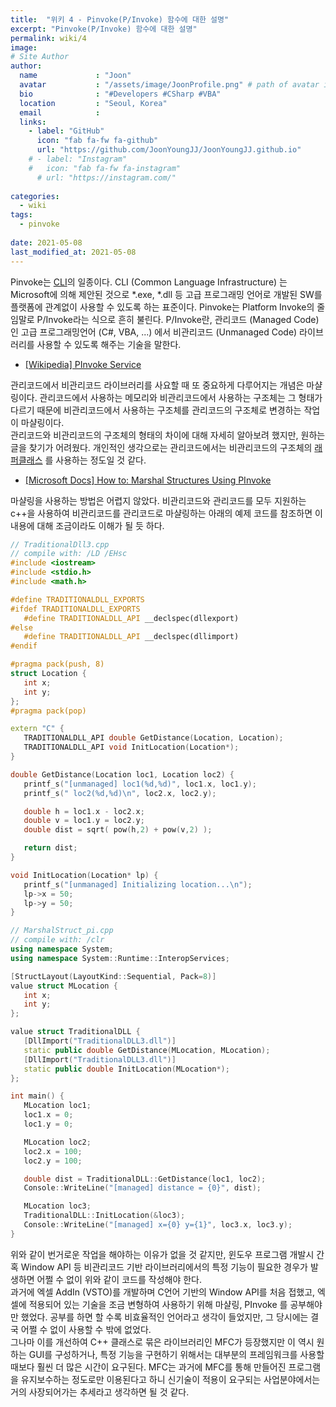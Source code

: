 ```yaml
---
title:  "위키 4 - Pinvoke(P/Invoke) 함수에 대한 설명"
excerpt: "Pinvoke(P/Invoke) 함수에 대한 설명"
permalink: wiki/4
image: 
# Site Author
author:
  name             : "Joon"
  avatar           : "/assets/image/JoonProfile.png" # path of avatar image, e.g. "/assets/images/bio-photo.jpg"
  bio              : "#Developers #CSharp #VBA"
  location         : "Seoul, Korea"
  email            :
  links:
    - label: "GitHub"
      icon: "fab fa-fw fa-github"
      url: "https://github.com/JoonYoungJJ/JoonYoungJJ.github.io"
    # - label: "Instagram"
    #   icon: "fab fa-fw fa-instagram"
      # url: "https://instagram.com/"
      
categories:
  - wiki
tags:
  - pinvoke
 
date: 2021-05-08
last_modified_at: 2021-05-08
---
```


Pinvoke는 [CLI](https://en.wikipedia.org/wiki/Common_Language_Infrastructure)의 일종이다. CLI (Common Language Infrastructure) 는 Microsoft에 의해 제안된 것으로 *.exe, *.dll 등 고급 프로그래밍 언어로 개발된 SW를 플랫폼에 관계없이 사용할 수 있도록 하는 표준이다. Pinvoke는 Platform Invoke의 줄임말로 P/Invoke라는 식으로 흔히 불린다. P/Invoke란, 관리코드 (Managed Code)인 고급 프로그래밍언어 (C#, VBA, ...) 에서 비관리코드 (Unmanaged Code) 라이브러리를 사용할 수 있도록 해주는 기술을 말한다.  

- [[Wikipedia] PInvoke Service](https://en.wikipedia.org/wiki/Platform_Invocation_Services)  

관리코드에서 비관리코드 라이브러리를 사요할 때 또 중요하게 다루어지는 개념은 마샬링이다. 관리코드에서 사용하는 메모리와 비관리코드에서 사용하는 구조체는 그 형태가 다르기 때문에 비관리코드에서 사용하는 구조체를 관리코드의 구조체로 변경하는 작업이 마샬링이다.  
관리코드와 비관리코드의 구조체의 형태의 차이에 대해 자세히 알아보려 했지만, 원하는 글을 찾기가 어려웠다. 개인적인 생각으로는 관리코드에서는 비관리코드의 구조체의 [래퍼클래스](http://www.tcpschool.com/java/java_api_wrapper) 를 사용하는 정도일 것 같다.  

- [[Microsoft Docs] How to: Marshal Structures Using PInvoke](https://docs.microsoft.com/en-us/cpp/dotnet/how-to-marshal-structures-using-pinvoke?view=msvc-160)  

마샬링을 사용하는 방법은 어렵지 않았다. 비관리코드와 관리코드를 모두 지원하는 c++을 사용하여 비관리코드를 관리코드로 마샬링하는 아래의 예제 코드를 참조하면 이 내용에 대해 조금이라도 이해가 될 듯 하다.  

```c++
// TraditionalDll3.cpp
// compile with: /LD /EHsc
#include <iostream>
#include <stdio.h>
#include <math.h>

#define TRADITIONALDLL_EXPORTS
#ifdef TRADITIONALDLL_EXPORTS
   #define TRADITIONALDLL_API __declspec(dllexport)
#else
   #define TRADITIONALDLL_API __declspec(dllimport)
#endif

#pragma pack(push, 8)
struct Location {
   int x;
   int y;
};
#pragma pack(pop)

extern "C" {
   TRADITIONALDLL_API double GetDistance(Location, Location);
   TRADITIONALDLL_API void InitLocation(Location*);
}

double GetDistance(Location loc1, Location loc2) {
   printf_s("[unmanaged] loc1(%d,%d)", loc1.x, loc1.y);
   printf_s(" loc2(%d,%d)\n", loc2.x, loc2.y);

   double h = loc1.x - loc2.x;
   double v = loc1.y = loc2.y;
   double dist = sqrt( pow(h,2) + pow(v,2) );

   return dist;
}

void InitLocation(Location* lp) {
   printf_s("[unmanaged] Initializing location...\n");
   lp->x = 50;
   lp->y = 50;
}
```

```c++
// MarshalStruct_pi.cpp
// compile with: /clr
using namespace System;
using namespace System::Runtime::InteropServices;

[StructLayout(LayoutKind::Sequential, Pack=8)]
value struct MLocation {
   int x;
   int y;
};

value struct TraditionalDLL {
   [DllImport("TraditionalDLL3.dll")]
   static public double GetDistance(MLocation, MLocation);
   [DllImport("TraditionalDLL3.dll")]
   static public double InitLocation(MLocation*);
};

int main() {
   MLocation loc1;
   loc1.x = 0;
   loc1.y = 0;

   MLocation loc2;
   loc2.x = 100;
   loc2.y = 100;

   double dist = TraditionalDLL::GetDistance(loc1, loc2);
   Console::WriteLine("[managed] distance = {0}", dist);

   MLocation loc3;
   TraditionalDLL::InitLocation(&loc3);
   Console::WriteLine("[managed] x={0} y={1}", loc3.x, loc3.y);
}
``` 

위와 같이 번거로운 작업을 해야하는 이유가 없을 것 같지만, 윈도우 프로그램 개발시 간혹 Window API 등 비관리코드 기반 라이브러리에서의 특정 기능이 필요한 경우가 발생하면 어쩔 수 없이 위와 같이 코드를 작성해야 한다.  
과거에 엑셀 AddIn (VSTO)를 개발하며 C언어 기반의 Window API를 처음 접했고, 엑셀에 적용되어 있는 기술을 조금 변형하여 사용하기 위해 마샬링, PInvoke 를 공부해야만 했었다. 공부를 하면 할 수록 비효율적인 언어라고 생각이 들었지만, 그 당시에는 결국 어쩔 수 없이 사용할 수 밖에 없었다.  
그나마 이를 개선하여 C++ 클래스로 묶은 라이브러리인 MFC가 등장했지만 이 역시 원하는 GUI를 구성하거나, 특정 기능을 구현하기 위해서는 대부분의 프레임워크를 사용할 때보다 훨씬 더 많은 시간이 요구된다. MFC는 과거에 MFC를 통해 만들어진 프로그램을 유지보수하는 정도로만 이용된다고 하니 신기술이 적용이 요구되는 사업분야에서는 거의 사장되어가는 추세라고 생각하면 될 것 같다.  